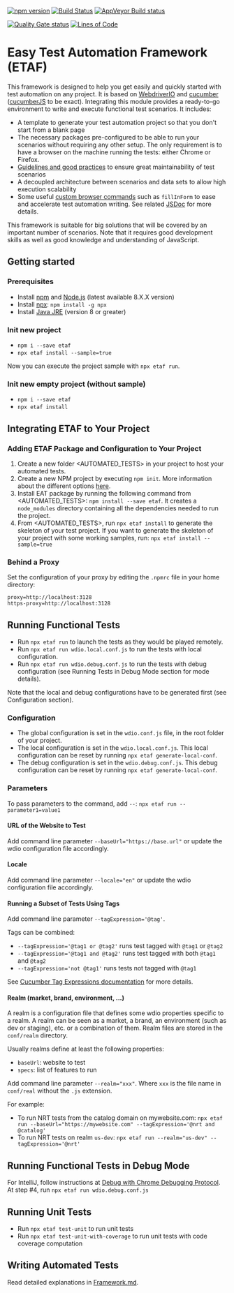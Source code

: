 [![npm version](https://badge.fury.io/js/etaf.svg)](https://badge.fury.io/js/etaf)
[![Build Status](https://travis-ci.org/racodond/etaf.svg?branch=master)](https://travis-ci.org/racodond/etaf)
[![AppVeyor Build status](https://ci.appveyor.com/api/projects/status/5wsjr8by0lqsngw4/branch/master?svg=true)](https://ci.appveyor.com/project/racodond/etaf/branch/master)

[![Quality Gate status](https://sonarcloud.io/api/project_badges/measure?project=etaf&metric=alert_status)](https://sonarcloud.io/dashboard?id=etaf)
[![Lines of Code](https://sonarcloud.io/api/project_badges/measure?project=etaf&metric=ncloc)](https://sonarcloud.io/dashboard?id=etaf)

# Easy Test Automation Framework (ETAF)

This framework is designed to help you get easily and quickly started with test automation on any project.
It is based on [WebdriverIO](http://webdriver.io/) and [cucumber](https://cucumber.io/) ([cucumberJS](https://github.com/cucumber/cucumber-js) to be exact).
Integrating this module provides a ready-to-go environment to write and execute functional test scenarios.
It includes:
* A template to generate your test automation project so that you don't start from a blank page
* The necessary packages pre-configured to be able to run your scenarios without requiring any other setup. The only requirement is to have a browser on the machine running the tests: either Chrome or Firefox.
* [Guidelines and good practices](https://github.com/racodond/etaf/blob/master/template/doc/Framework.md) to ensure great maintainability of test scenarios
* A decoupled architecture between scenarios and data sets to allow high execution scalability
* Some useful [custom browser commands](http://webdriver.io/guide/usage/customcommands.html) such as `fillInForm` to ease and accelerate test automation writing. See related [JSDoc](https://racodond.github.io/etaf/) for more details.

This framework is suitable for big solutions that will be covered by an important number of scenarios.
Note that it requires good development skills as well as good knowledge and understanding of JavaScript.

## Getting started

### Prerequisites
* Install [npm](https://www.npmjs.com/) and [Node.js](https://nodejs.org) (latest available 8.X.X version)
* Install [npx](https://www.npmjs.com/package/npx): `npm install -g npx`
* Install [Java JRE](http://www.oracle.com/technetwork/java/javase/downloads/index.html) (version 8 or greater)

### Init new project
* `npm i --save etaf`
* `npx etaf install --sample=true`

Now you can execute the project sample with `npx etaf run`.

### Init new empty project (without sample)
* `npm i --save etaf`
* `npx etaf install`

## Integrating ETAF to Your Project

### Adding ETAF Package and Configuration to Your Project
1. Create a new folder <AUTOMATED_TESTS> in your project to host your automated tests.
2. Create a new NPM project by executing `npm init`. More information about the different options [here](https://docs.npmjs.com/getting-started/using-a-package.json).
3. Install EAT package by running the following command from <AUTOMATED_TESTS>: `npm install --save etaf`. It creates a `node_modules` directory containing all the dependencies needed to run the project.
4. From <AUTOMATED_TESTS>, run `npx etaf install` to generate the skeleton of your test project. If you want to generate the skeleton of your project with some working samples, run: `npx etaf install --sample=true`

### Behind a Proxy
Set the configuration of your proxy by editing the `.npmrc` file in your home directory:
```
proxy=http://localhost:3128
https-proxy=http://localhost:3128
```


## Running Functional Tests
* Run `npx etaf run` to launch the tests as they would be played remotely.
* Run `npx etaf run wdio.local.conf.js` to run the tests with local configuration.
* Run `npx etaf run wdio.debug.conf.js` to run the tests with debug configuration (see Running Tests in Debug Mode section
for mode details).

Note that the local and debug configurations have to be generated first (see Configuration section).

### Configuration
* The global configuration is set in the `wdio.conf.js` file, in the root folder of your project.
* The local configuration is set in the `wdio.local.conf.js`. This local configuration can be reset by running
`npx etaf generate-local-conf`.
* The debug configuration is set in the `wdio.debug.conf.js`. This debug configuration can be reset by running
`npx etaf generate-local-conf`.

### Parameters
To pass parameters to the command, add `--`: `npx etaf run --parameter1=value1`

#### URL of the Website to Test
Add command line parameter `--baseUrl="https://base.url"` or update the wdio configuration file accordingly.

#### Locale
Add command line parameter `--locale="en"` or update the wdio configuration file accordingly.
 
#### Running a Subset of Tests Using Tags
Add command line parameter `--tagExpression='@tag'`.

Tags can be combined:
* `--tagExpression='@tag1 or @tag2'` runs test tagged with `@tag1` or `@tag2`
* `--tagExpression='@tag1 and @tag2'` runs test tagged with both `@tag1` and `@tag2`
* `--tagExpression='not @tag1'` runs tests not tagged with `@tag1`

See [Cucumber Tag Expressions documentation](https://docs.cucumber.io/cucumber/api/#tag-expressions) for more details.

#### Realm (market, brand, environment, ...)
A realm is a configuration file that defines some wdio properties specific to a realm. A realm can be seen as a market, 
a brand, an environment (such as dev or staging), etc. or a combination of them. Realm files are stored in the
`conf/realm` directory.

Usually realms define at least the following properties:
* `baseUrl`: website to test
* `specs`: list of features to run

Add command line parameter `--realm="xxx"`. Where `xxx` is the file name in `conf/real` without the `.js` extension.

For example:
* To run NRT tests from the catalog domain on mywebsite.com: `npx etaf run --baseUrl="https://mywebsite.com" --tagExpression='@nrt and @catalog'`
* To run NRT tests on realm `us-dev`: `npx etaf run --realm="us-dev" --tagExpression='@nrt'`


## Running Functional Tests in Debug Mode
For IntelliJ, follow instructions at [Debug with Chrome Debugging Protocol](https://www.jetbrains.com/help/idea/running-and-debugging-node-js.html#ws_node_debug_remote_chrome).
At step #4, run `npx etaf run wdio.debug.conf.js`


## Running Unit Tests
* Run `npx etaf test-unit` to run unit tests
* Run `npx etaf test-unit-with-coverage` to run unit tests with code coverage computation


## Writing Automated Tests
Read detailed explanations in [Framework.md](https://github.com/racodond/etaf/blob/master/template/doc/Framework.md).
